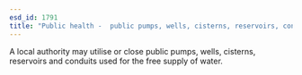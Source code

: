 ```yaml
---
esd_id: 1791
title: "Public health -  public pumps, wells, cisterns, reservoirs, conduits"
---
```


A local authority may utilise or close public pumps, wells, cisterns, reservoirs and conduits used for the free supply of water.

